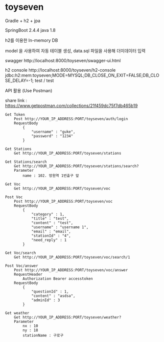 # toyseven

Gradle + h2 + jpa

SpringBoot 2.4.4
java 1.8


h2를 이용한 In-memory DB

model 을 사용하여 자동 테이블 생성,
data.sql 파일을 사용해 더미데이터 입력

swagger
	http://localhost:8000/toyseven/swagger-ui.html

h2 console
	http://localhost:8000/toyseven/h2-console
	jdbc:h2:mem:toyseven;MODE=MYSQL;DB_CLOSE_ON_EXIT=FALSE;DB_CLOSE_DELAY=-1;
	test / test


API 활용 (Use Postman)

share link : https://www.getpostman.com/collections/21f459dc75f7db465b19
	
	Get Token
		Post http://YOUR_IP_ADDRESS:PORT/toyseven/auth/login
		RequestBody 
			{
				"username" : "guke",
				"password" : "1234"
			}
	
	Get Stations
		Get http://YOUR_IP_ADDRESS:PORT/toyseven/stations
	
	Get Stations/search
		Get http://YOUR_IP_ADDRESS:PORT/toyseven/stations/search?
		Parameter
			name : 102. 망원역 1번출구 앞
			
	Get Voc
		Get http://YOUR_IP_ADDRESS:PORT/toyseven/voc
	
	Post Voc
		Post http://YOUR_IP_ADDRESS:PORT/toyseven/voc
		RequestBody
			{
				"category" : 1,
				"title" : "test",
				"content" : "test",
				"username" : "username 1",
				"email" : "email",
				"stationId" : "4",
				"need_reply" : 1
			}
		
	Get Voc/search
		Get http://YOUR_IP_ADDRESS:PORT/toyseven/voc/search/1
	
	Post Voc/answer
		Post http://YOUR_IP_ADDRESS:PORT/toyseven/voc/answer
		RequestHeader
			Authorization Bearer accesstoken
		RequestBody
			{
				"questionId" : 1,
				"content" : "asdsa",
				"adminId" : 3
			} 
			
	Get weather
		Get http://YOUR_IP_ADDRESS:PORT/toyseven/weather?
		Parameter
			nx : 10
			ny : 18
			stationName : 구로구
